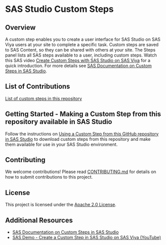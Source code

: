 # SAS Studio Custom Steps

## Overview

A custom step enables you to create a user interface for SAS Studio on SAS Viya users at your site to complete a specific task. Custom steps are saved to SAS Content, so they can be shared with others at your site. The Steps panel lists all SAS steps available to a user, including custom steps.
Watch this SAS video [Create Custom Steps with SAS Studio on SAS Viya](https://video.sas.com/detail/videos/sas-viya-quick-start/video/6347011003112/create-custom-steps-with-sas-studio?autoStart=true) for a quick introduction. For more details see [SAS Documentation on Custom Steps in SAS Studio](https://documentation.sas.com/?cdcId=webeditorcdc&cdcVersion=default&docsetId=webeditorsteps&docsetTarget=titlepage.htm). 

## List of Contributions

[List of custom steps in this repository](./CUSTOM_STEPS_LIST.md)

## Getting Started - Making a Custom Step from this repository available in SAS Studio 

Follow the instructions on [Using a Custom Step from this GitHub repository in SAS Studio](./docs/IMPORT_CUSTOM_STEP.md) to download custom steps from this repository and make them available for use in your SAS Studio environment.

## Contributing

We welcome contributions! Please read [CONTRIBUTING.md](CONTRIBUTING.md) for details on how to submit contributions to this project.

## License

This project is licensed under the [Apache 2.0 License](LICENSE).

## Additional Resources

* [SAS Documentation on Custom Steps in SAS Studio](https://documentation.sas.com/?cdcId=webeditorcdc&cdcVersion=default&docsetId=webeditorsteps&docsetTarget=titlepage.htm)
* [SAS Demo - Create a Custom Step in SAS Studio on SAS Viya (YouTube)](https://www.youtube.com/watch?v=vkI0mysfAkQ)
